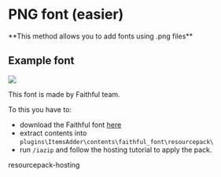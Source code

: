 # PNG font (easier)


<Note>
**This method allows you to add fonts using .png files**
</Note>


## Example font

![](<../../../.gitbook/assets/immagine (23).png>)


<Note>
This font is made by Faithful team.
</Note>


To this you have to:

* download the Faithful font [here](https://www.dropbox.com/s/06et55587zvcmr7/FaithfulFont.zip?dl=0)
* extract contents into `plugins\ItemsAdder\contents\faithful_font\resourcepack\`
* run `/iazip` and follow the hosting tutorial to apply the pack.


<Card title="resourcepack-hosting" icon="text" href="/../resourcepack-hosting/">
resourcepack-hosting
</Card>

